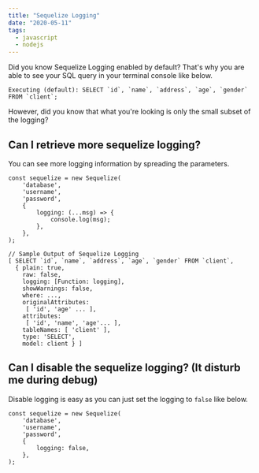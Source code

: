```yaml
---
title: "Sequelize Logging"
date: "2020-05-11"
tags:
  - javascript
  - nodejs
---
```


Did you know Sequelize Logging enabled by default? That's why you are able to see your SQL query in your terminal console like below.

```
Executing (default): SELECT `id`, `name`, `address`, `age`, `gender` FROM `client`;
```

However, did you know that what you're looking is only the small subset of the logging?

## Can I retrieve more sequelize logging?

You can see more logging information by spreading the parameters.

```
const sequelize = new Sequelize(
    'database',
    'username',
    'password', 
    {
        logging: (...msg) => {
            console.log(msg);
        },
    },
);

// Sample Output of Sequelize Logging
[ SELECT `id`, `name`, `address`, `age`, `gender` FROM `client`,
  { plain: true,
    raw: false,
    logging: [Function: logging],
    showWarnings: false,
    where: ...,
    originalAttributes:
     [ 'id', 'age' ... ],
    attributes:
     [ 'id', 'name', 'age'... ],
    tableNames: [ 'client' ],
    type: 'SELECT',
    model: client } ]
```

## Can I disable the sequelize logging? (It disturb me during debug)

Disable logging is easy as you can just set the logging to `false` like below.

```
const sequelize = new Sequelize(
    'database',
    'username',
    'password', 
    {
        logging: false,
    },
);
```